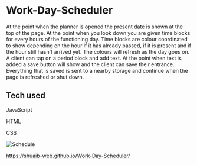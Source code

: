 # Work-Day-Scheduler

At the point when the planner is opened the present date is shown at the top of the page. At the point when you look down you are given time blocks for every hours of the functioning day. Time blocks are colour coordinated to show depending on the hour if it has already passed, if it is present and if the hour still hasn't arrived yet. The colours will refresh as the day goes on. A client can tap on a period block and add text. At the point when text is added a save button will show and the client can save their entrance. Everything that is saved is sent to a  nearby storage and continue when the page is refreshed or shut down.

## Tech used
JavaScript

HTML

CSS


![Schedule](https://user-images.githubusercontent.com/72218203/199062999-eb7ba344-e7dc-4337-9685-bee9c6048035.png)

https://shuaib-web.github.io/Work-Day-Scheduler/ 

